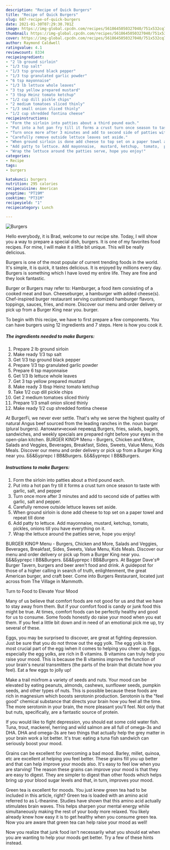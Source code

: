 ```yaml
---
description: "Recipe of Quick Burgers"
title: "Recipe of Quick Burgers"
slug: 687-recipe-of-quick-burgers
date: 2021-01-30T07:29:30.701Z
image: https://img-global.cpcdn.com/recipes/5618645050327040/751x532cq70/burgers-recipe-main-photo.jpg
thumbnail: https://img-global.cpcdn.com/recipes/5618645050327040/751x532cq70/burgers-recipe-main-photo.jpg
cover: https://img-global.cpcdn.com/recipes/5618645050327040/751x532cq70/burgers-recipe-main-photo.jpg
author: Raymond Caldwell
ratingvalue: 4.1
reviewcount: 8334
recipeingredient:
- "2 lb ground sirloin"
- "1/3 tsp salt"
- "1/3 tsp ground black pepper"
- "1/3 tsp granulated garlic powder"
- "6 tsp mayonnaise"
- "1/3 lb lettuce whole leaves"
- "3 tsp yellow prepared mustard"
- "3 tbsp Heinz tomato ketchup"
- "1/2 cup dill pickle chips"
- "2 medium tomatoes sliced thinly"
- "1/3 small onion sliced thinly"
- "1/2 cup shredded fontina cheese"
recipeinstructions:
- "Form the sirloin into patties about a third pound each."
- "Put into a hot pan fry till it forms a crust turn once season to taste with garlic, salt, and pepper"
- "Turn once more after 3 minutes and add to second side of patties with garlic, salt and pepper."
- "Carefully remove outside lettuce leaves set aside."
- "When ground sirloin is done add cheese to top set on a paper towel and repeat till done"
- "Add patty to lettuce. Add mayonnaise,  mustard, ketchup,  tomato,  pickles,  onions till you have everything on it."
- "Wrap the lettuce around the patties serve, hope you enjoy!"
categories:
- Recipe
tags:
- burgers

katakunci: burgers 
nutrition: 295 calories
recipecuisine: American
preptime: "PT19M"
cooktime: "PT31M"
recipeyield: "1"
recipecategory: Lunch

---
```



![Burgers](https://img-global.cpcdn.com/recipes/5618645050327040/751x532cq70/burgers-recipe-main-photo.jpg)

Hello everybody, it is Brad, welcome to our recipe site. Today, I will show you a way to prepare a special dish, burgers. It is one of my favorites food recipes. For mine, I will make it a little bit unique. This will be really delicious.

Burgers is one of the most popular of current trending foods in the world. It's simple, it is quick, it tastes delicious. It is enjoyed by millions every day. Burgers is something which I have loved my entire life. They are fine and they look fantastic.

Burger or Burgers may refer to: Hamburger, a food item consisting of a cooked meat and bun. Cheeseburger, a hamburger with added cheese(s). Chef-inspired burger restaurant serving customized hamburger flavors, toppings, sauces, fries, and more. Discover our menu and order delivery or pick up from a Burger King near you. burger.


To begin with this recipe, we have to first prepare a few components. You can have burgers using 12 ingredients and 7 steps. Here is how you cook it.

<!--inarticleads1-->

##### The ingredients needed to make Burgers:

1. Prepare 2 lb ground sirloin
1. Make ready 1/3 tsp salt
1. Get 1/3 tsp ground black pepper
1. Prepare 1/3 tsp granulated garlic powder
1. Prepare 6 tsp mayonnaise
1. Get 1/3 lb lettuce whole leaves
1. Get 3 tsp yellow prepared mustard
1. Make ready 3 tbsp Heinz tomato ketchup
1. Take 1/2 cup dill pickle chips
1. Get 2 medium tomatoes sliced thinly
1. Prepare 1/3 small onion sliced thinly
1. Make ready 1/2 cup shredded fontina cheese


At BurgerFi, we never ever settle. That&#39;s why we serve the highest quality of natural Angus beef sourced from the leading ranches in the. noun burger (plural burgers). Автоматический перевод Burgers, fries, salads, bagels, sandwiches, and weekly specials are prepared right before your eyes in the open-plan kitchen. BURGER KING® Menu - Burgers, Chicken and More, Salads and Veggies, Beverages, Breakfast, Sides, Sweets, Value Menu, Kids Meals. Discover our menu and order delivery or pick up from a Burger King near you. ББ&amp;Бургерс I BB&amp;Burgers. ББ&amp;Бургерс I BB&amp;Burgers. 

<!--inarticleads2-->

##### Instructions to make Burgers:

1. Form the sirloin into patties about a third pound each.
1. Put into a hot pan fry till it forms a crust turn once season to taste with garlic, salt, and pepper
1. Turn once more after 3 minutes and add to second side of patties with garlic, salt and pepper.
1. Carefully remove outside lettuce leaves set aside.
1. When ground sirloin is done add cheese to top set on a paper towel and repeat till done
1. Add patty to lettuce. Add mayonnaise,  mustard, ketchup,  tomato,  pickles,  onions till you have everything on it.
1. Wrap the lettuce around the patties serve, hope you enjoy!


BURGER KING® Menu - Burgers, Chicken and More, Salads and Veggies, Beverages, Breakfast, Sides, Sweets, Value Menu, Kids Meals. Discover our menu and order delivery or pick up from a Burger King near you. ББ&amp;Бургерс I BB&amp;Burgers. ББ&amp;Бургерс I BB&amp;Burgers. At Bagger Dave&#39;s® Burger Tavern, burgers and beer aren&#39;t food and drink. A guidepost for those of a higher calling in search of truth, enlightenment, the great American burger, and craft beer. Come into Burgers Restaurant, located just across from The Village in Mammoth. 

Turn to Food to Elevate Your Mood


Many of us believe that comfort foods are not good for us and that we have to stay away from them. But if your comfort food is candy or junk food this might be true. At times, comfort foods can be perfectly healthy and good for us to consume. Some foods honestly do raise your mood when you eat them. If you feel a little bit down and in need of an emotional pick me up, try several of these.

Eggs, you may be surprised to discover, are great at fighting depression. Just be sure that you do not throw out the egg yolk. The egg yolk is the most crucial part of the egg iwhen it comes to helping you cheer up. Eggs, especially the egg yolks, are rich in B vitamins. B vitamins can truly help you raise your mood. This is because the B vitamins improve the function of your brain's neural transmitters (the parts of the brain that dictate how you feel). Eat a few eggs to jolly up!

Make a trail mixfrom a variety of seeds and nuts. Your mood can be elevated by eating peanuts, almonds, cashews, sunflower seeds, pumpkin seeds, and other types of nuts. This is possible because these foods are rich in magnesium which boosts serotonin production. Serotonin is the "feel good" chemical substance that directs your brain how you feel all the time. The more serotonin in your brain, the more pleasant you'll feel. Not only that but nuts, specifically, are a fantastic source of protein.

If you would like to fight depression, you should eat some cold water fish. Tuna, trout, mackerel, herring and wild salmon are all full of omega-3s and DHA. DHA and omega-3s are two things that actually help the grey matter in your brain work a lot better. It's true: eating a tuna fish sandwich can seriously boost your mood. 

Grains can be excellent for overcoming a bad mood. Barley, millet, quinoa, etc are excellent at helping you feel better. These grains fill you up better and that can help improve your moods also. It's easy to feel low when you are starving! The reason these grains can improve your mood is that they are easy to digest. They are simpler to digest than other foods which helps bring up your blood sugar levels and that, in turn, improves your mood.

Green tea is excellent for moods. You just knew green tea had to be included in this article, right? Green tea is loaded with an amino acid referred to as L-theanine. Studies have shown that this amino acid actually stimulates brain waves. This helps sharpen your mental energy while simultaneously making the rest of your body more relaxed. You likely already knew how easy it is to get healthy when you consume green tea. Now you are aware that green tea can help raise your mood as well!

Now you realize that junk food isn't necessarily what you should eat when you are wanting to help your moods get better. Try  a few  of  these  hints  instead.

